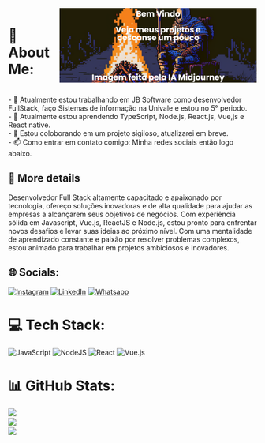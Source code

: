 <img align="right" alt="Coding" width="400" src="https://github.com/Lippones/Lippones/blob/main/banner%20(1).png">

# 💫 About Me:
<br>- 🔭 Atualmente estou trabalhando em JB Software como desenvolvedor FullStack, faço Sistemas de informação na Univale e estou no 5° periodo.<br>- 🌱 Atualmente estou aprendendo TypeScript, Node.js, React.js, Vue,js e React native.<br>- 👯 Estou coloborando em um projeto sigiloso, atualizarei em breve.<br>- 📫 Como entrar em contato comigo: Minha redes sociais então logo abaixo.

## 🚀 More details
Desenvolvedor Full Stack altamente capacitado e apaixonado por tecnologia, ofereço soluções inovadoras e de alta qualidade para ajudar as empresas a alcançarem seus objetivos de negócios. Com experiência sólida em Javascript, Vue.js, ReactJS e Node.js, estou pronto para enfrentar novos desafios e levar suas ideias ao próximo nível. Com uma mentalidade de aprendizado constante e paixão por resolver problemas complexos, estou animado para trabalhar em projetos ambiciosos e inovadores.


## 🌐 Socials:
[![Instagram](https://img.shields.io/badge/Instagram-%23E4405F.svg?style=for-the-badge&logo=Instagram&logoColor=white)](https://instagram.com/filipev.silva) [![LinkedIn](https://img.shields.io/badge/linkedin-%230077B5.svg?style=for-the-badge&logo=linkedin&logoColor=white)](https://linkedin.com/in/filipe-vieira-03199720b) [![Whatsapp](https://img.shields.io/badge/WhatsApp-25D366?style=for-the-badge&logo=whatsapp&logoColor=white)](https://api.whatsapp.com/send?1=pt_BR&phone=5533998483690)

# 💻 Tech Stack:
 ![JavaScript](https://img.shields.io/badge/javascript-%23323330.svg?style=for-the-badge&logo=javascript&logoColor=%23F7DF1E) 
![NodeJS](https://img.shields.io/badge/node.js-6DA55F?style=for-the-badge&logo=node.js&logoColor=white) 
![React](https://img.shields.io/badge/react-%2320232a.svg?style=for-the-badge&logo=react&logoColor=%2361DAFB) 
![Vue.js](https://img.shields.io/badge/vuejs-%2335495e.svg?style=for-the-badge&logo=vuedotjs&logoColor=%234FC08D)

# 📊 GitHub Stats:
![](https://github-readme-stats.vercel.app/api?username=Lippones&theme=dark&hide_border=false&include_all_commits=true&count_private=true)<br/>
![](https://github-readme-streak-stats.herokuapp.com/?user=Lippones&theme=dark&hide_border=false)<br/>
![](https://github-readme-stats.vercel.app/api/top-langs/?username=Lippones&theme=dark&hide_border=false&include_all_commits=true&count_private=true&layout=compact)
